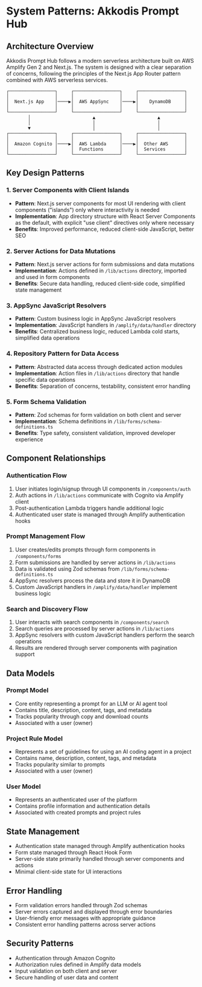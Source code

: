 # System Patterns: Akkodis Prompt Hub

## Architecture Overview

Akkodis Prompt Hub follows a modern serverless architecture built on AWS Amplify Gen 2 and Next.js. The system is designed with a clear separation of concerns, following the principles of the Next.js App Router pattern combined with AWS serverless services.

```
┌─────────────────┐     ┌─────────────────┐     ┌─────────────────┐
│                 │     │                 │     │                 │
│  Next.js App    │────▶│  AWS AppSync    │────▶│    DynamoDB     │
│                 │     │                 │     │                 │
└─────────────────┘     └─────────────────┘     └─────────────────┘
        │                       ▲                       ▲
        │                       │                       │
        ▼                       │                       │
┌─────────────────┐     ┌─────────────────┐     ┌─────────────────┐
│                 │     │                 │     │                 │
│  Amazon Cognito │────▶│  AWS Lambda     │────▶│  Other AWS      │
│                 │     │  Functions      │     │  Services       │
└─────────────────┘     └─────────────────┘     └─────────────────┘
```

## Key Design Patterns

### 1. Server Components with Client Islands

- **Pattern**: Next.js server components for most UI rendering with client components ("islands") only where interactivity is needed
- **Implementation**: App directory structure with React Server Components as the default, with explicit "use client" directives only where necessary
- **Benefits**: Improved performance, reduced client-side JavaScript, better SEO

### 2. Server Actions for Data Mutations

- **Pattern**: Next.js server actions for form submissions and data mutations
- **Implementation**: Actions defined in `/lib/actions` directory, imported and used in form components
- **Benefits**: Secure data handling, reduced client-side code, simplified state management

### 3. AppSync JavaScript Resolvers

- **Pattern**: Custom business logic in AppSync JavaScript resolvers
- **Implementation**: JavaScript handlers in `/amplify/data/handler` directory
- **Benefits**: Centralized business logic, reduced Lambda cold starts, simplified data operations

### 4. Repository Pattern for Data Access

- **Pattern**: Abstracted data access through dedicated action modules
- **Implementation**: Action files in `/lib/actions` directory that handle specific data operations
- **Benefits**: Separation of concerns, testability, consistent error handling

### 5. Form Schema Validation

- **Pattern**: Zod schemas for form validation on both client and server
- **Implementation**: Schema definitions in `/lib/forms/schema-definitions.ts`
- **Benefits**: Type safety, consistent validation, improved developer experience

## Component Relationships

### Authentication Flow

1. User initiates login/signup through UI components in `/components/auth`
2. Auth actions in `/lib/actions` communicate with Cognito via Amplify client
3. Post-authentication Lambda triggers handle additional logic
4. Authenticated user state is managed through Amplify authentication hooks

### Prompt Management Flow

1. User creates/edits prompts through form components in `/components/forms`
2. Form submissions are handled by server actions in `/lib/actions`
3. Data is validated using Zod schemas from `/lib/forms/schema-definitions.ts`
4. AppSync resolvers process the data and store it in DynamoDB
5. Custom JavaScript handlers in `/amplify/data/handler` implement business logic

### Search and Discovery Flow

1. User interacts with search components in `/components/search`
2. Search queries are processed by server actions in `/lib/actions`
3. AppSync resolvers with custom JavaScript handlers perform the search operations
4. Results are rendered through server components with pagination support

## Data Models

### Prompt Model

- Core entity representing a prompt for an LLM or AI agent tool
- Contains title, description, content, tags, and metadata
- Tracks popularity through copy and download counts
- Associated with a user (owner)

### Project Rule Model

- Represents a set of guidelines for using an AI coding agent in a project
- Contains name, description, content, tags, and metadata
- Tracks popularity similar to prompts
- Associated with a user (owner)

### User Model

- Represents an authenticated user of the platform
- Contains profile information and authentication details
- Associated with created prompts and project rules

## State Management

- Authentication state managed through Amplify authentication hooks
- Form state managed through React Hook Form
- Server-side state primarily handled through server components and actions
- Minimal client-side state for UI interactions

## Error Handling

- Form validation errors handled through Zod schemas
- Server errors captured and displayed through error boundaries
- User-friendly error messages with appropriate guidance
- Consistent error handling patterns across server actions

## Security Patterns

- Authentication through Amazon Cognito
- Authorization rules defined in Amplify data models
- Input validation on both client and server
- Secure handling of user data and content
